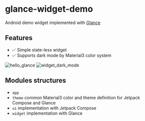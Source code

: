 # glance-widget-demo

Android demo widget implemented with [Glance](https://developer.android.com/jetpack/androidx/releases/glance)

## Features

- ✅ Simple state-less widget
- ✅ Supports dark mode by Material3 color system


![hello_glance](https://github.com/Seo-4d696b75/glance-widget-demo/assets/25225028/c8d6cb8d-aa4e-4a91-94e1-e8c5c4785a49)
![widget_dark_mode](https://github.com/Seo-4d696b75/glance-widget-demo/assets/25225028/a0b32ccf-409a-4de6-acf1-1f3cb7362cf1)

## Modules structures

- `app`
- `theme` common Material3 color and theme definition for Jetpack Compose and Glance
- `ui` implementation with Jetpack Compose 
- `widget` implementation with Glance
